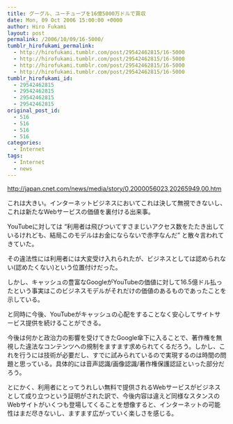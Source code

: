 ```yaml
---
title: グーグル、ユーチューブを16億5000万ドルで買収
date: Mon, 09 Oct 2006 15:00:00 +0000
author: Hiro Fukami
layout: post
permalink: /2006/10/09/16-5000/
tumblr_hirofukami_permalink:
  - http://hirofukami.tumblr.com/post/29542462815/16-5000
  - http://hirofukami.tumblr.com/post/29542462815/16-5000
  - http://hirofukami.tumblr.com/post/29542462815/16-5000
  - http://hirofukami.tumblr.com/post/29542462815/16-5000
tumblr_hirofukami_id:
  - 29542462815
  - 29542462815
  - 29542462815
  - 29542462815
original_post_id:
  - 516
  - 516
  - 516
  - 516
categories:
  - Internet
tags:
  - Internet
  - news
---
```

<div class="section">
  <p>
    <a href="http://japan.cnet.com/news/media/story/0,2000056023,20265949,00.htm" target="_blank"><a href="http://japan.cnet.com/news/media/story/0,2000056023,20265949,00.htm" target="_blank">http://japan.cnet.com/news/media/story/0,2000056023,20265949,00.htm</a></a>
  </p>
  
  <p>
    これは大きい。インターネットビジネスにおいてこれは決して無視できないし、これは新たなWebサービスの価値を裏付ける出来事。
  </p>
  
  <p>
    YouTubeに対しては &#8220;利用者は飛びついてすさまじいアクセス数をたたき出しているけれども、結局このモデルはお金にならないで赤字なんだ&#8221; と散々言われてきていた。
  </p>
  
  <p>
    その違法性には利用者には大変受け入れられたが、ビジネスとしては認められない(認めたくない)という位置付けだった。
  </p>
  
  <p>
    しかし、キャッシュの豊富なGoogleがYouTubeの価値に対して16.5億ドル払ったという事実はこのビジネスモデルがそれだけの価値のあるものであったことを示している。
  </p>
  
  <p>
    と同時に今後、YouTubeがキャッシュの心配をすることなく安心してサイトサービス提供を続けることができる。
  </p>
  
  <p>
    今後は何かと政治力の影響を受けてきたGoogle傘下に入ることで、著作権を無視した違法なコンテンツへの規制をますます求められてくるだろう。しかし、これを行うには技術が必要だし、すでに試みられているので実現するのは時間の問題と思っている。具体的には音声認識/画像認識/著作権保護認証といった部分だろう。
  </p>
  
  <p>
    とにかく、利用者にとってうれしい無料で提供されるWebサービスがビジネスとして成り立つという証明がされた訳で、今後内容は違えど同様なスタンスのWebサイトがいくつも登場してくることを想像すると、インターネットの可能性はまだ尽きないし、ますます広がっていく楽しさを感じる。
  </p>
</div>